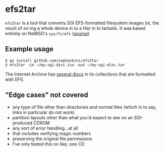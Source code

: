 # efs2tar

`efs2tar` is a tool that converts SGI EFS-formatted filesystem images (ie, the result of `dd`-ing a whole device in to a file) in to tarballs. It was based entirely on NetBSD's `sys/fs/efs` ([source](http://cvsweb.netbsd.org/bsdweb.cgi/src/sys/fs/efs/?only_with_tag=MAIN)).

## Example usage

```
$ go install github.com/sophaskins/efs2tar
$ efs2tar -in ~/my-sgi-disc.iso -out ~/my-sgi-disc.tar
```

The Internet Archive has [several discs](https://archive.org/search.php?query=sgi&and%5B%5D=mediatype%3A%22software%22&page=2) in its collections that are formatted with EFS.


## "Edge cases" not covered
* any type of file other than directories and normal files (which is to say, links in particular do not work)
* partition layouts other than what you'd expect to see on an SGI-produced CDROM
* any sort of error handling...at all
* that includes verifying magic numbers
* preserving the original file permissions
* I've only tested this on like, one CD